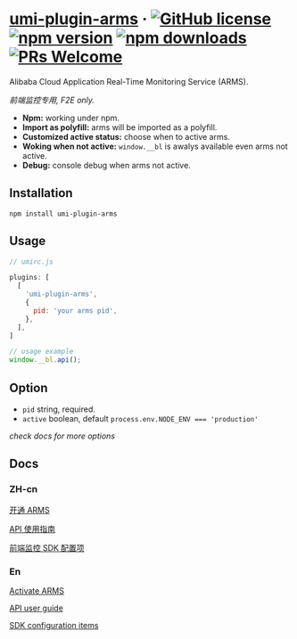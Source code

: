 # [umi-plugin-arms](#) &middot; [![GitHub license](https://img.shields.io/badge/license-MIT-blue.svg)](https://github.com/chiaweilee/umi-plugin-arms/blob/master/LICENSE) [![npm version](https://img.shields.io/npm/v/umi-plugin-arms.svg?style=flat)](https://www.npmjs.com/package/arms.js) [![npm downloads](https://img.shields.io/npm/dm/umi-plugin-arms.svg)](https://npmcharts.com/compare/umi-plugin-arms?minimal=true) [![PRs Welcome](https://img.shields.io/badge/PRs-welcome-brightgreen.svg)](#)

Alibaba Cloud Application Real-Time Monitoring Service (ARMS).

*前端监控专用, F2E only.*

* **Npm:** working under npm.
* **Import as polyfill:** arms will be imported as a polyfill.
* **Customized active status:** choose when to active arms.
* **Woking when not active:** `window.__bl` is awalys available even arms not active.
* **Debug:** console debug when arms not active.

## Installation

```
npm install umi-plugin-arms
```

## Usage

```js
// umirc.js

plugins: [
  [
    'umi-plugin-arms',
    {
      pid: 'your arms pid',
    },
  ],
]
```

```js
// usage example
window.__bl.api();
```

## Option

- `pid` string, required.
- `active` boolean, default `process.env.NODE_ENV === 'production'`

*check docs for more options*

## Docs

### ZH-cn

[开通 ARMS](https://helpcdn.aliyun.com/document_detail/65257.html)

[API 使用指南](https://helpcdn.aliyun.com/document_detail/58657.html)

[前端监控 SDK 配置项](https://helpcdn.aliyun.com/document_detail/58655.html)

### En

[Activate ARMS](https://www.alibabacloud.com/help/doc-detail/65257.htm)

[API user guide](https://www.alibabacloud.com/help/doc-detail/58657.htm)

[SDK configuration items](https://www.alibabacloud.com/help/doc-detail/58655.htm)
